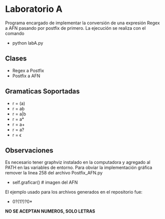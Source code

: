 # Laboratorio A

Programa encargado de implementar la conversión de una expresión Regex a AFN pasando por postfix de primero. La ejecución se realiza con el comando

- python labA.py

## Clases

- Regex a Postfix
- Postfix a AFN

## Gramaticas Soportadas

- r = (a)
- r = ab
- r = a|b
- r = a\*
- r = a+
- r = a?
- r = ϵ

## Observaciones

Es necesario tener graphviz instalado en la computadora y agregado al PATH en las variables de entorno. Para obviar la implementación gráfica remover la linea 258 del archivo Postfix_AFN.py

- self.graficar() # imagen del AFN

El ejemplo usado para los archivos generados en el repositorio fue:

- 0?(1?)?0\*

**NO SE ACEPTAN NUMEROS, SOLO LETRAS**
